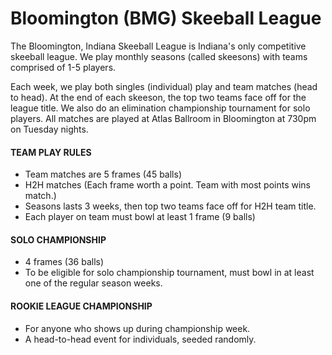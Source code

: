# Bloomington (BMG) Skeeball League

The Bloomington, Indiana Skeeball League is Indiana's only competitive skeeball league. We play monthly seasons (called skeesons) with teams comprised of 1-5 players.  

Each week, we play both singles (individual) play and team matches (head to head). At the end of each skeeson, the top two teams face off for the league title. We also do an elimination championship tournament for solo players. All matches are played at Atlas Ballroom in Bloomington at 730pm on Tuesday nights. 

#### TEAM PLAY RULES
- Team matches are 5 frames (45 balls) 
- H2H matches (Each frame worth a point. Team with most points wins match.)
- Seasons lasts 3 weeks, then top two teams face off for H2H team title.
- Each player on team must bowl at least 1 frame (9 balls)

#### SOLO CHAMPIONSHIP
- 4 frames (36 balls)
- To be eligible for solo championship tournament, must bowl in at least one of the regular season weeks.

#### ROOKIE LEAGUE CHAMPIONSHIP
- For anyone who shows up during championship week.
- A head-to-head event for individuals, seeded randomly. 

